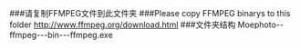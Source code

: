 ###请复制FFMPEG文件到此文件夹
###Please copy FFMPEG binarys to this folder
http://www.ffmpeg.org/download.html
###文件夹结构
Moephoto--ffmpeg---bin---ffmpeg.exe